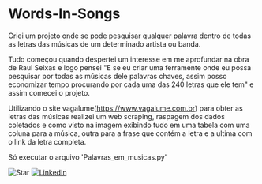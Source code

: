 # Words-In-Songs

Criei um projeto onde se pode pesquisar qualquer palavra dentro de todas as letras das músicas de um determinado artista ou banda.

Tudo começou quando despertei um interesse em me aprofundar na obra de Raul Seixas e logo pensei "E se eu criar uma ferramente onde eu possa pesquisar por todas as músicas dele palavras chaves, assim posso economizar tempo procurando por cada uma das 240 letras que ele tem" e assim comecei o projeto.

Utilizando o site vagalume(https://www.vagalume.com.br) para obter as letras das músicas realizei um web scraping, raspagem dos dados coletados e como visto na imagem exibindo tudo em uma tabela com uma coluna para a música, outra para a frase que contém a letra e a ultima com o link da letra completa.

Só executar o arquivo 'Palavras_em_musicas.py'


![Star](https://img.shields.io/github/stars/Erickson-lopes-dev/Words-In-Songs?style=social) [![LinkedIn](https://img.shields.io/badge/LinkedIn-Erickson_Lopes%20-blue)](https://www.linkedin.com/in/ericksonlopes/)
